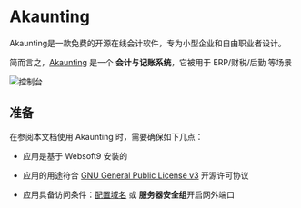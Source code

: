 # Akaunting

Akaunting是一款免费的开源在线会计软件，专为小型企业和自由职业者设计。

简而言之，[Akaunting](https://akaunting.com/) 是一个 **会计与记账系统**，它被用于 ERP/财税/后勤  等场景


![控制台](https://libs.websoft9.com/Websoft9/DocsPicture/zh/akaunting/akaunting-gui-websoft9.png)


## 准备

在参阅本文档使用 Akaunting 时，需要确保如下几点：

- 应用是基于 Websoft9 安装的

- 应用的用途符合 [GNU General Public  License v3](https://opensource.org/licenses/GPL-3.0) 开源许可协议

- 应用具备访问条件：[配置域名](./guide/appsetdomain) 或 **服务器安全组**开启网外端口